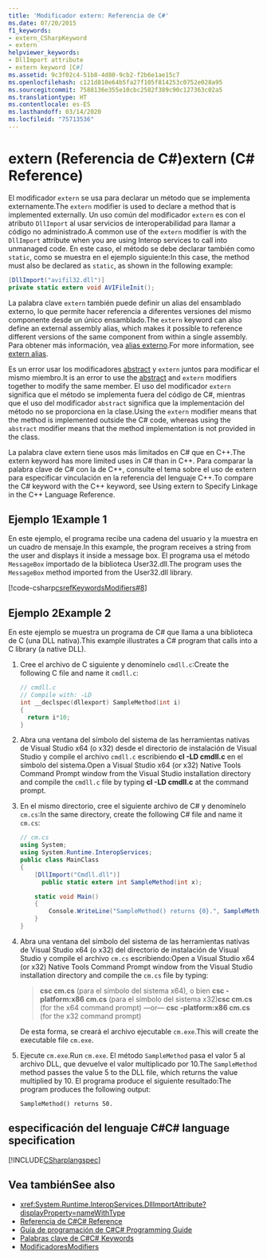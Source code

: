 ```yaml
---
title: 'Modificador extern: Referencia de C#'
ms.date: 07/20/2015
f1_keywords:
- extern_CSharpKeyword
- extern
helpviewer_keywords:
- DllImport attribute
- extern keyword [C#]
ms.assetid: 9c3f02c4-51b8-4d80-9cb2-f2b6e1ae15c7
ms.openlocfilehash: c121d810e64b5fa27f105f814253c0752e028a95
ms.sourcegitcommit: 7588136e355e10cbc2582f389c90c127363c02a5
ms.translationtype: HT
ms.contentlocale: es-ES
ms.lasthandoff: 03/14/2020
ms.locfileid: "75713536"
---
```

# <a name="extern-c-reference"></a><span data-ttu-id="037b8-102">extern (Referencia de C#)</span><span class="sxs-lookup"><span data-stu-id="037b8-102">extern (C# Reference)</span></span>

<span data-ttu-id="037b8-103">El modificador `extern` se usa para declarar un método que se implementa externamente.</span><span class="sxs-lookup"><span data-stu-id="037b8-103">The `extern` modifier is used to declare a method that is implemented externally.</span></span> <span data-ttu-id="037b8-104">Un uso común del modificador `extern` es con el atributo `DllImport` al usar servicios de interoperabilidad para llamar a código no administrado.</span><span class="sxs-lookup"><span data-stu-id="037b8-104">A common use of the `extern` modifier is with the `DllImport` attribute when you are using Interop services to call into unmanaged code.</span></span> <span data-ttu-id="037b8-105">En este caso, el método se debe declarar también como `static`, como se muestra en el ejemplo siguiente:</span><span class="sxs-lookup"><span data-stu-id="037b8-105">In this case, the method must also be declared as `static`, as shown in the following example:</span></span>

```csharp
[DllImport("avifil32.dll")]
private static extern void AVIFileInit();
```

<span data-ttu-id="037b8-106">La palabra clave `extern` también puede definir un alias del ensamblado externo, lo que permite hacer referencia a diferentes versiones del mismo componente desde un único ensamblado.</span><span class="sxs-lookup"><span data-stu-id="037b8-106">The `extern` keyword can also define an external assembly alias, which makes it possible to reference different versions of the same component from within a single assembly.</span></span> <span data-ttu-id="037b8-107">Para obtener más información, vea [alias externo](extern-alias.md).</span><span class="sxs-lookup"><span data-stu-id="037b8-107">For more information, see [extern alias](extern-alias.md).</span></span>

<span data-ttu-id="037b8-108">Es un error usar los modificadores [abstract](abstract.md) y `extern` juntos para modificar el mismo miembro.</span><span class="sxs-lookup"><span data-stu-id="037b8-108">It is an error to use the [abstract](abstract.md) and `extern` modifiers together to modify the same member.</span></span> <span data-ttu-id="037b8-109">El uso del modificador `extern` significa que el método se implementa fuera del código de C#, mientras que el uso del modificador `abstract` significa que la implementación del método no se proporciona en la clase.</span><span class="sxs-lookup"><span data-stu-id="037b8-109">Using the `extern` modifier means that the method is implemented outside the C# code, whereas using the `abstract` modifier means that the method implementation is not provided in the class.</span></span>

<span data-ttu-id="037b8-110">La palabra clave extern tiene usos más limitados en C# que en C++.</span><span class="sxs-lookup"><span data-stu-id="037b8-110">The extern keyword has more limited uses in C# than in C++.</span></span> <span data-ttu-id="037b8-111">Para comparar la palabra clave de C# con la de C++, consulte el tema sobre el uso de extern para especificar vinculación en la referencia del lenguaje C++.</span><span class="sxs-lookup"><span data-stu-id="037b8-111">To compare the C# keyword with the C++ keyword, see Using extern to Specify Linkage in the C++ Language Reference.</span></span>

## <a name="example-1"></a><span data-ttu-id="037b8-112">Ejemplo 1</span><span class="sxs-lookup"><span data-stu-id="037b8-112">Example 1</span></span>

<span data-ttu-id="037b8-113">En este ejemplo, el programa recibe una cadena del usuario y la muestra en un cuadro de mensaje.</span><span class="sxs-lookup"><span data-stu-id="037b8-113">In this example, the program receives a string from the user and displays it inside a message box.</span></span> <span data-ttu-id="037b8-114">El programa usa el método `MessageBox` importado de la biblioteca User32.dll.</span><span class="sxs-lookup"><span data-stu-id="037b8-114">The program uses the `MessageBox` method imported from the User32.dll library.</span></span>

[!code-csharp[csrefKeywordsModifiers#8](~/samples/snippets/csharp/VS_Snippets_VBCSharp/csrefKeywordsModifiers/CS/csrefKeywordsModifiers.cs#8)]

## <a name="example-2"></a><span data-ttu-id="037b8-115">Ejemplo 2</span><span class="sxs-lookup"><span data-stu-id="037b8-115">Example 2</span></span>

<span data-ttu-id="037b8-116">En este ejemplo se muestra un programa de C# que llama a una biblioteca de C (una DLL nativa).</span><span class="sxs-lookup"><span data-stu-id="037b8-116">This example illustrates a C# program that calls into a C library (a native DLL).</span></span>

1. <span data-ttu-id="037b8-117">Cree el archivo de C siguiente y denomínelo `cmdll.c`:</span><span class="sxs-lookup"><span data-stu-id="037b8-117">Create the following C file and name it `cmdll.c`:</span></span>

    ```c
    // cmdll.c
    // Compile with: -LD
    int __declspec(dllexport) SampleMethod(int i)
    {
      return i*10;
    }
    ```

2. <span data-ttu-id="037b8-118">Abra una ventana del símbolo del sistema de las herramientas nativas de Visual Studio x64 (o x32) desde el directorio de instalación de Visual Studio y compile el archivo `cmdll.c` escribiendo **cl -LD cmdll.c** en el símbolo del sistema.</span><span class="sxs-lookup"><span data-stu-id="037b8-118">Open a Visual Studio x64 (or x32) Native Tools Command Prompt window from the Visual Studio installation directory and compile the `cmdll.c` file by typing **cl -LD cmdll.c** at the command prompt.</span></span>

3. <span data-ttu-id="037b8-119">En el mismo directorio, cree el siguiente archivo de C# y denomínelo `cm.cs`:</span><span class="sxs-lookup"><span data-stu-id="037b8-119">In the same directory, create the following C# file and name it `cm.cs`:</span></span>

    ```csharp
    // cm.cs
    using System;
    using System.Runtime.InteropServices;
    public class MainClass
    {
        [DllImport("Cmdll.dll")]
          public static extern int SampleMethod(int x);

        static void Main()
        {
            Console.WriteLine("SampleMethod() returns {0}.", SampleMethod(5));
        }
    }
    ```

4. <span data-ttu-id="037b8-120">Abra una ventana del símbolo del sistema de las herramientas nativas de Visual Studio x64 (o x32) del directorio de instalación de Visual Studio y compile el archivo `cm.cs` escribiendo:</span><span class="sxs-lookup"><span data-stu-id="037b8-120">Open a Visual Studio x64 (or x32) Native Tools Command Prompt window from the Visual Studio installation directory and compile the `cm.cs` file by typing:</span></span>

    > <span data-ttu-id="037b8-121">**csc cm.cs** (para el símbolo del sistema x64), o bien **csc -platform:x86 cm.cs** (para el símbolo del sistema x32)</span><span class="sxs-lookup"><span data-stu-id="037b8-121">**csc cm.cs** (for the x64 command prompt) —or— **csc -platform:x86 cm.cs** (for the x32 command prompt)</span></span>

    <span data-ttu-id="037b8-122">De esta forma, se creará el archivo ejecutable `cm.exe`.</span><span class="sxs-lookup"><span data-stu-id="037b8-122">This will create the executable file `cm.exe`.</span></span>

5. <span data-ttu-id="037b8-123">Ejecute `cm.exe`.</span><span class="sxs-lookup"><span data-stu-id="037b8-123">Run `cm.exe`.</span></span> <span data-ttu-id="037b8-124">El método `SampleMethod` pasa el valor 5 al archivo DLL, que devuelve el valor multiplicado por 10.</span><span class="sxs-lookup"><span data-stu-id="037b8-124">The `SampleMethod` method passes the value 5 to the DLL file, which returns the value multiplied by 10.</span></span>  <span data-ttu-id="037b8-125">El programa produce el siguiente resultado:</span><span class="sxs-lookup"><span data-stu-id="037b8-125">The program produces the following output:</span></span>

    ```output
    SampleMethod() returns 50.
    ```

## <a name="c-language-specification"></a><span data-ttu-id="037b8-126">especificación del lenguaje C#</span><span class="sxs-lookup"><span data-stu-id="037b8-126">C# language specification</span></span>

[!INCLUDE[CSharplangspec](~/includes/csharplangspec-md.md)]

## <a name="see-also"></a><span data-ttu-id="037b8-127">Vea también</span><span class="sxs-lookup"><span data-stu-id="037b8-127">See also</span></span>

- <xref:System.Runtime.InteropServices.DllImportAttribute?displayProperty=nameWithType>
- [<span data-ttu-id="037b8-128">Referencia de C#</span><span class="sxs-lookup"><span data-stu-id="037b8-128">C# Reference</span></span>](../index.md)
- [<span data-ttu-id="037b8-129">Guía de programación de C#</span><span class="sxs-lookup"><span data-stu-id="037b8-129">C# Programming Guide</span></span>](../../programming-guide/index.md)
- [<span data-ttu-id="037b8-130">Palabras clave de C#</span><span class="sxs-lookup"><span data-stu-id="037b8-130">C# Keywords</span></span>](index.md)
- [<span data-ttu-id="037b8-131">Modificadores</span><span class="sxs-lookup"><span data-stu-id="037b8-131">Modifiers</span></span>](index.md)
